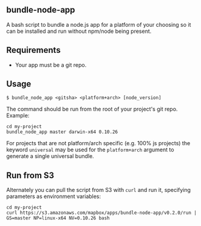 bundle-node-app
---------------

A bash script to bundle a node.js app for a platform of your choosing
so it can be installed and run without npm/node being present.

## Requirements

- Your app must be a git repo.

## Usage

```
$ bundle_node_app <gitsha> <platform+arch> [node_version]
```

The command should be run from the root of your project's git repo. Example:

```
cd my-project
bundle_node_app master darwin-x64 0.10.26
```

For projects that are not platform/arch specific (e.g. 100% js projects) the keyword `universal` may be used for the `platform+arch` argument to generate a single universal bundle.

## Run from S3

Alternately you can pull the script from S3 with `curl` and run it, specifying
parameters as environment variables:

```
cd my-project
curl https://s3.amazonaws.com/mapbox/apps/bundle-node-app/v0.2.0/run | GS=master NP=linux-x64 NV=0.10.26 bash
```


